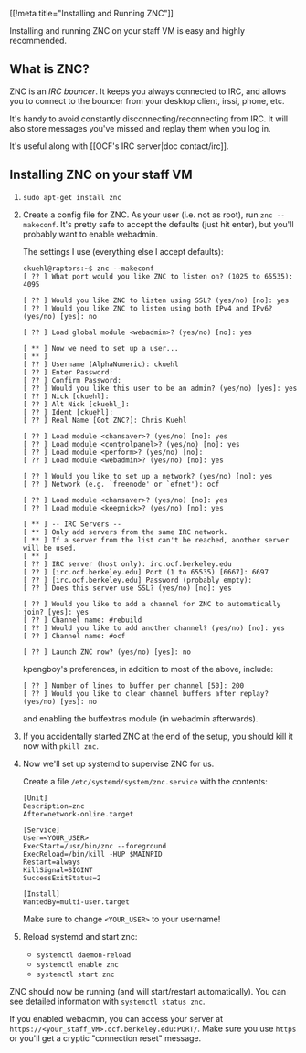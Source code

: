 [[!meta title="Installing and Running ZNC"]]

Installing and running ZNC on your staff VM is easy and highly recommended.

## What is ZNC?

ZNC is an *IRC bouncer*. It keeps you always connected to IRC, and allows you
to connect to the bouncer from your desktop client, irssi, phone, etc.

It's handy to avoid constantly disconnecting/reconnecting from IRC. It will
also store messages you've missed and replay them when you log in.

It's useful along with [[OCF's IRC server|doc contact/irc]].

## Installing ZNC on your staff VM

1. `sudo apt-get install znc`

2. Create a config file for ZNC. As your user (i.e. not as root), run `znc
   --makeconf`. It's pretty safe to accept the defaults (just hit enter), but
   you'll probably want to enable webadmin.

   The settings I use (everything else I accept defaults):

       ckuehl@raptors:~$ znc --makeconf
       [ ?? ] What port would you like ZNC to listen on? (1025 to 65535): 4095

       [ ?? ] Would you like ZNC to listen using SSL? (yes/no) [no]: yes
       [ ?? ] Would you like ZNC to listen using both IPv4 and IPv6? (yes/no) [yes]: no

       [ ?? ] Load global module <webadmin>? (yes/no) [no]: yes

       [ ** ] Now we need to set up a user...
       [ ** ]
       [ ?? ] Username (AlphaNumeric): ckuehl
       [ ?? ] Enter Password:
       [ ?? ] Confirm Password:
       [ ?? ] Would you like this user to be an admin? (yes/no) [yes]: yes
       [ ?? ] Nick [ckuehl]:
       [ ?? ] Alt Nick [ckuehl_]:
       [ ?? ] Ident [ckuehl]:
       [ ?? ] Real Name [Got ZNC?]: Chris Kuehl

       [ ?? ] Load module <chansaver>? (yes/no) [no]: yes
       [ ?? ] Load module <controlpanel>? (yes/no) [no]: yes
       [ ?? ] Load module <perform>? (yes/no) [no]:
       [ ?? ] Load module <webadmin>? (yes/no) [no]: yes

       [ ?? ] Would you like to set up a network? (yes/no) [no]: yes
       [ ?? ] Network (e.g. `freenode' or `efnet'): ocf

       [ ?? ] Load module <chansaver>? (yes/no) [no]: yes
       [ ?? ] Load module <keepnick>? (yes/no) [no]: yes

       [ ** ] -- IRC Servers --
       [ ** ] Only add servers from the same IRC network.
       [ ** ] If a server from the list can't be reached, another server will be used.
       [ ** ]
       [ ?? ] IRC server (host only): irc.ocf.berkeley.edu
       [ ?? ] [irc.ocf.berkeley.edu] Port (1 to 65535) [6667]: 6697
       [ ?? ] [irc.ocf.berkeley.edu] Password (probably empty):
       [ ?? ] Does this server use SSL? (yes/no) [no]: yes

       [ ?? ] Would you like to add a channel for ZNC to automatically join? [yes]: yes
       [ ?? ] Channel name: #rebuild
       [ ?? ] Would you like to add another channel? (yes/no) [no]: yes
       [ ?? ] Channel name: #ocf

       [ ?? ] Launch ZNC now? (yes/no) [yes]: no

   kpengboy's preferences, in addition to most of the above, include:

       [ ?? ] Number of lines to buffer per channel [50]: 200
       [ ?? ] Would you like to clear channel buffers after replay? (yes/no) [yes]: no

   and enabling the buffextras module (in webadmin afterwards).

3. If you accidentally started ZNC at the end of the setup, you should kill it
   now with `pkill znc`.

4. Now we'll set up systemd to supervise ZNC for us.

   Create a file `/etc/systemd/system/znc.service` with the contents:

       [Unit]
       Description=znc
       After=network-online.target

       [Service]
       User=<YOUR_USER>
       ExecStart=/usr/bin/znc --foreground
       ExecReload=/bin/kill -HUP $MAINPID
       Restart=always
       KillSignal=SIGINT
       SuccessExitStatus=2

       [Install]
       WantedBy=multi-user.target

   Make sure to change `<YOUR_USER>` to your username!

5. Reload systemd and start znc:

    * `systemctl daemon-reload`
    * `systemctl enable znc`
    * `systemctl start znc`

ZNC should now be running (and will start/restart automatically). You can see
detailed information with `systemctl status znc`.

If you enabled webadmin, you can access your server at
`https://<your_staff_VM>.ocf.berkeley.edu:PORT/`. Make sure you use `https` or
you'll get a cryptic "connection reset" message.
